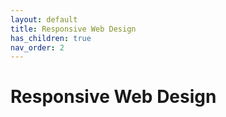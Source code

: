 ```yaml
---
layout: default
title: Responsive Web Design
has_children: true
nav_order: 2
---
```


# Responsive Web Design